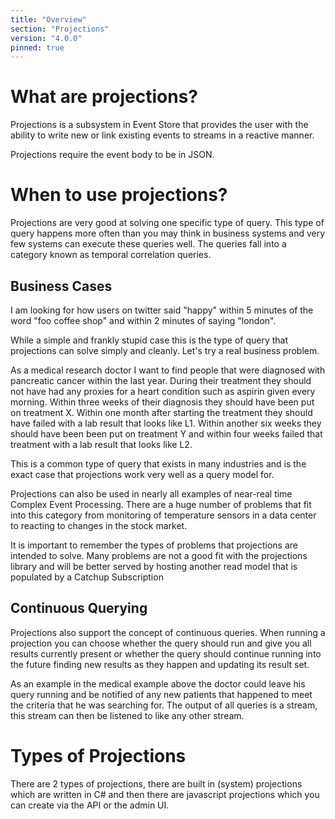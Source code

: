 ```yaml
---
title: "Overview"
section: "Projections"
version: "4.0.0"
pinned: true
---
```


# What are projections?
Projections is a subsystem in Event Store that provides the user with the ability to write new or link existing events to streams in a reactive manner.

<span class="note">
Projections require the event body to be in JSON.
</span>

# When to use projections?

Projections are very good at solving one specific type of query. This type of query happens more often than you may think in business systems and very few systems can execute these queries well. The queries fall into a category known as temporal correlation queries.

## Business Cases

I am looking for how users on twitter said "happy" within 5 minutes of the word "foo coffee shop" and within 2 minutes of saying "london".

While a simple and frankly stupid case this is the type of query that projections can solve simply and cleanly. Let's try a real business problem.

As a medical research doctor I want to find people that were diagnosed with pancreatic cancer within the last year. During their treatment they should not have had any proxies for a heart condition such as aspirin given every morning. Within three weeks of their diagnosis they should have been put on treatment X. Within one month after starting the treatment they should have failed with a lab result that looks like L1. Within another six weeks they should have been been put on treatment Y and within four weeks failed that treatment with a lab result that looks like L2.

This is a common type of query that exists in many industries and is the exact case that projections work very well as a query model for.

Projections can also be used in nearly all examples of near-real time Complex Event Processing. There are a huge number of problems that fit into this category from monitoring of temperature sensors in a data center to reacting to changes in the stock market.

It is important to remember the types of problems that projections are intended to solve. Many problems are not a good fit with the projections library and will be better served by hosting another read model that is populated by a Catchup Subscription

## Continuous Querying

Projections also support the concept of continuous queries. When running a projection you can choose whether the query should run and give you all results currently present or whether the query should continue running into the future finding new results as they happen and updating its result set.

As an example in the medical example above the doctor could leave his query running and be notified of any new patients that happened to meet the criteria that he was searching for. The output of all queries is a stream, this stream can then be listened to like any other stream.

# Types of Projections

There are 2 types of projections, there are built in (system) projections which are written in C# and then there are javascript projections which you can create via the API or the admin UI.

